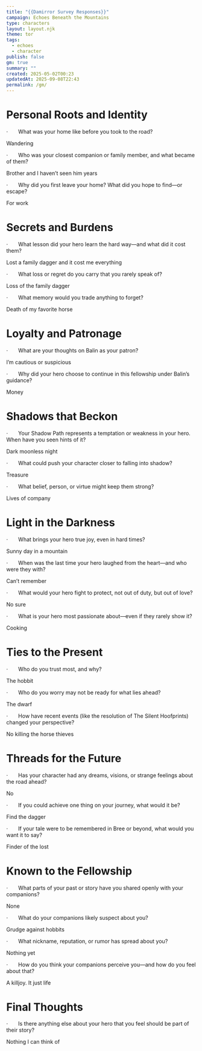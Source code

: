 ```yaml
---
title: "{{Damirror Survey Responses}}"
campaign: Echoes Beneath the Mountains
type: characters
layout: layout.njk
theme: tor
tags:
  - echoes
  - character
publish: false
gm: true
summary: ""
created: 2025-05-02T00:23
updatedAt: 2025-09-08T22:43
permalink: /gm/
---
```

# Personal Roots and Identity

·       What was your home like before you took to the road?

Wandering

·       Who was your closest companion or family member, and what became of them?

Brother and I haven’t seen him years

·       Why did you first leave your home? What did you hope to find—or escape?

For work

# Secrets and Burdens

·       What lesson did your hero learn the hard way—and what did it cost them?

Lost a family dagger and it cost me everything

·       What loss or regret do you carry that you rarely speak of?

Loss of the family dagger

·       What memory would you trade anything to forget?

Death of my favorite horse

# Loyalty and Patronage

·       What are your thoughts on Balin as your patron?

I’m cautious or suspicious

·       Why did your hero choose to continue in this fellowship under Balin’s guidance?

Money

# Shadows that Beckon

·       Your Shadow Path represents a temptation or weakness in your hero. When have you seen hints of it?

Dark moonless night

·       What could push your character closer to falling into shadow?

Treasure

·       What belief, person, or virtue might keep them strong?

Lives of company

# Light in the Darkness

·       What brings your hero true joy, even in hard times?

Sunny day in a mountain

·       When was the last time your hero laughed from the heart—and who were they with?

Can’t remember

·       What would your hero fight to protect, not out of duty, but out of love?

No sure

·       What is your hero most passionate about—even if they rarely show it?

Cooking

# Ties to the Present

·       Who do you trust most, and why?

The hobbit

·       Who do you worry may not be ready for what lies ahead?

The dwarf

·       How have recent events (like the resolution of The Silent Hoofprints) changed your perspective?

No killing the horse thieves

# Threads for the Future

·       Has your character had any dreams, visions, or strange feelings about the road ahead?

No

·       If you could achieve one thing on your journey, what would it be?

Find the dagger

·       If your tale were to be remembered in Bree or beyond, what would you want it to say?

Finder of the lost

# Known to the Fellowship

·       What parts of your past or story have you shared openly with your companions?

None

·       What do your companions likely suspect about you?

Grudge against hobbits

·       What nickname, reputation, or rumor has spread about you?

Nothing yet

·       How do you think your companions perceive you—and how do you feel about that?

A killjoy. It just life

# Final Thoughts

·       Is there anything else about your hero that you feel should be part of their story?

Nothing I can think of